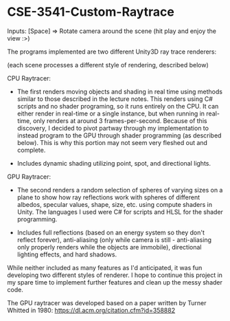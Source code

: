 # CSE-3541-Custom-Raytrace

Inputs:
[Space] => Rotate camera around the scene (hit play and enjoy the view :>)

The programs implemented are two different Unity3D ray trace renderers:

(each scene processes a different style of rendering, described below)

CPU Raytracer:
 - The first renders moving objects and shading in real time using methods
	similar to those described in the lecture notes. This renders using C# scripts
	and no shader programing, so it runs entirely on the CPU. It can either render
	in real-time or a single instance, but when running in real-time, only renders
	at around 3 frames-per-second. Because of this discovery, I decided to pivot
	partway through my implementation to instead program to the GPU through shader
	programming (as described below). This is why this portion may not seem very 
	fleshed out and complete. 
	
 - Includes dynamic shading utilizing point, spot, and directional lights.

GPU Raytracer:
 - The second renders a random selection of spheres of varying sizes on a plane to show
	how ray reflections work with spheres of different albedos, specular values,
	shape, size, etc. using compute shaders in Unity. The languages I used were 
	C# for scripts and HLSL for the shader programming. 

 - Includes full reflections (based on an energy system so they don't reflect forever),
	anti-aliasing (only while camera is still - anti-aliasing only properly renders 
	while the objects are immobile), directional lighting effects, and hard shadows. 

While neither included as many features as I'd anticipated, it was fun developing two
different styles of renderer. I hope to continue this project in my spare time to
implement further features and clean up the messy shader code. 

The GPU raytracer was developed based on a paper written by Turner Whitted in 1980:
https://dl.acm.org/citation.cfm?id=358882
